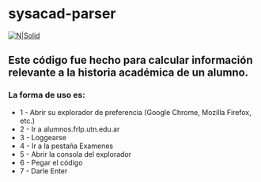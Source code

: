 # sysacad-parser

[![N|Solid](http://www.utn.edu.ar/static/images/5727c0aa957c121e00875cd7.jpg)](https://alumnos.frlp.utn.edu.ar/)

## Este código fue hecho para calcular información relevante a la historia académica de un alumno.

### La forma de uso es: 

- 1 - Abrir su explorador de preferencia (Google Chrome, Mozilla Firefox, etc.)
- 2 - Ir a alumnos.frlp.utn.edu.ar
- 3 - Loggearse
- 4 - Ir a la pestaña Examenes
- 5 - Abrir la consola del explorador
- 6 - Pegar el código
- 7 - Darle Enter

